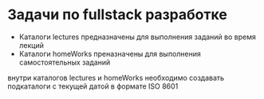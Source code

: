# Задачи по fullstack разработке


- Каталоги lectures предназначены для выполнения заданий во время лекций
- Каталоги homeWorks преназначены для выполнения самостоятельных заданий



внутри каталогов lectures и homeWorks необходимо создавать подкаталоги с текущей датой в формате ISO 8601

